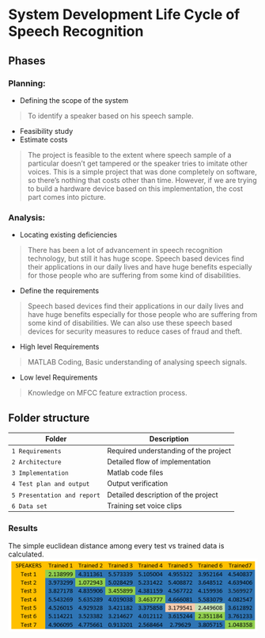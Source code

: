 # System Development Life Cycle of Speech Recognition
## Phases
### Planning:
* Defining the scope of the system
> To identify a speaker based on his speech sample.
* Feasibility study
* Estimate costs
> The project is feasible to the extent where speech sample of a particular doesn’t get tampered or the speaker tries to imitate other voices.
> This is a simple project that was done completely on software, so there’s nothing that costs other than time.
> However, if we are trying to build a hardware device based on this implementation, the cost part comes into picture.

### Analysis:
* Locating existing deficiencies
> There has been a lot of advancement in speech recognition technology, but still it has huge scope.
> Speech based devices find their applications in our daily lives and have huge benefits especially for those people who are suffering from some kind of disabilities.
* Define the requirements
> Speech based devices find their applications in our daily lives and have huge benefits especially for those people who are suffering from some kind of disabilities.
> We can also use these speech based devices for security measures to reduce cases of fraud and theft.
* High level Requirements
> MATLAB Coding, Basic understanding of analysing speech signals.
* Low level Requirements
> Knowledge on MFCC feature extraction process.



## Folder structure
| Folder | Description |
| ------ | ----------- |
| `1 Requirements` | Required understanding of the project |
| `2 Architecture` | Detailed flow of implementation |
| `3 Implementation` | Matlab code files |
| `4 Test plan and output` | Output verification |
| `5 Presentation and report` | Detailed description of the project |
| `6 Data set` | Training set voice clips |


### Results
The simple euclidean distance among every test vs trained data is calculated.
![](https://github.com/T-Rahul/LTTS-Mini_project/blob/main/7%20Others/Result.png)
